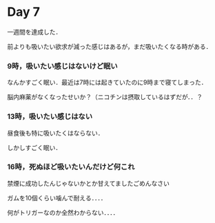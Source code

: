 # Day 7

一週間を達成した．

前よりも吸いたい欲求が減った感じはあるが，まだ吸いたくなる時がある．

### 9時，吸いたい感じはないけど眠い
なんかすごく眠い．最近は7時には起きていたのに9時まで寝てしまった．

脳内麻薬がなくなったせいか？（ニコチンは摂取しているはずだが．．？

### 13時，吸いたい感じはない
昼食後も特に吸いたくはならない．

しかしすごく眠い．

### 16時，死ぬほど吸いたいんだけど何これ
禁煙に成功したんじゃないかとか甘えてましたごめんなさい

ガムを10個くらい噛んで耐える．．．．

何がトリガーなのか全然わからない．．．．
